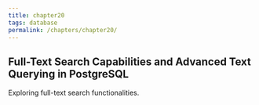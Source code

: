 ```yaml
---
title: chapter20
tags: database
permalink: /chapters/chapter20/
---
```

## Full-Text Search Capabilities and Advanced Text Querying in PostgreSQL

Exploring full-text search functionalities.
